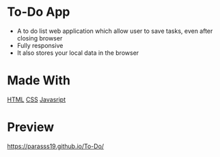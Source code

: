 # **To-Do App**
+ A to do list web application which allow user to save tasks, even after closing browser 
+ Fully responsive
+ It also stores your local data in the browser

# **Made With**
[HTML](index.html)  [CSS](index.html)  [Javasript](app.js)

# **Preview**
https://parasss19.github.io/To-Do/

